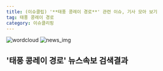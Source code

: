 ```yaml
---
title: (이슈클립) '**태풍 콩레이 경로**' 관련 이슈, 기사 모아 보기
tag: 태풍 콩레이 경로
category: 이슈클리핑
---
```

![wordcloud](https://s3.ap-northeast-2.amazonaws.com/lyrics101-wordcloud/2018-10-04-1538619045.png)
![news_img](https://user-images.githubusercontent.com/42597476/44507050-1206f400-a6e4-11e8-8d98-7ffbfebb353f.png)
## **'**태풍 콩레이 경로**'** 뉴스속보 검색결과

